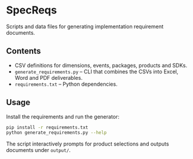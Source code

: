 # SpecReqs

Scripts and data files for generating implementation requirement documents.

## Contents
- CSV definitions for dimensions, events, packages, products and SDKs.
- `generate_requirements.py` – CLI that combines the CSVs into Excel, Word and PDF deliverables.
- `requirements.txt` – Python dependencies.

## Usage
Install the requirements and run the generator:

```bash
pip install -r requirements.txt
python generate_requirements.py --help
```

The script interactively prompts for product selections and outputs documents under `output/`.
